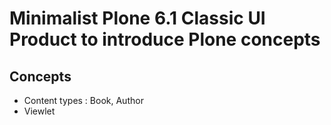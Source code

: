 # Minimalist Plone 6.1 Classic UI Product to introduce Plone concepts

## Concepts

- Content types : Book, Author
- Viewlet

